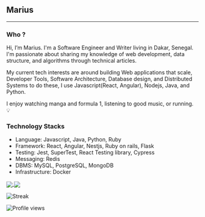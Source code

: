 ## Marius

---

### Who ?

Hi, I’m Marius. I'm a Software Engineer and Writer living in Dakar, Senegal. I'm passionate about sharing my knowledge of web development, data structure, and algorithms through technical articles.

My current tech interests are around building Web applications that scale, Developer Tools, Software Architecture, Database design, and Distributed Systems to do these, I use Javascript(React, Angular), Nodejs, Java, and Python.

I enjoy watching manga and formula 1, listening to good music, or running. 💡

### Technology Stacks
- Language: Javascript, Java, Python, Ruby 
- Framework: React, Angular, Nestjs, Ruby on rails, Flask
- Testing: Jest, SuperTest, React Testing library, Cypress
- Messaging: Redis
- DBMS: MySQL, PostgreSQL, MongoDB
- Infrastructure: Docker

<a href="https://github.com/niemet0502">
  <img align="center" src="https://github-readme-stats.vercel.app/api?username=niemet0502&theme=nord&show_icons=true&count_private=true&hide=contribs&line_height=40" />
</a>
<a href="https://github.com/niemet0502">
  <img align="center" src="https://github-readme-stats.vercel.app/api/top-langs/?username=niemet0502&theme=nord&langs_count=8" />
</a>

![Streak](https://github-readme-streak-stats.herokuapp.com?user=niemet0502&theme=black-ice&hide_border=true)

![Profile views](https://gpvc.arturio.dev/niemet0502)
